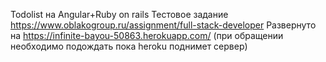 Todolist на Angular+Ruby on rails
Тестовое задание https://www.oblakogroup.ru/assignment/full-stack-developer
Развернуто на https://infinite-bayou-50863.herokuapp.com/ (при обращении необходимо подождать пока heroku поднимет сервер)

